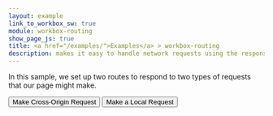```yaml
---
layout: example
link_to_workbox_sw: true
module: workbox-routing
show_page_js: true
title: <a href="/examples/">Examples</a> > workbox-routing
description: makes it easy to handle network requests using the response strategy of your choice.
---
```


In this sample, we set up two routes to respond to two types of requests that
our page might make.

<button data-url="https://httpbin.org/bytes/1">Make Cross-Origin Request</button>
<button data-url="/manifest.json">Make a Local Request</button>

